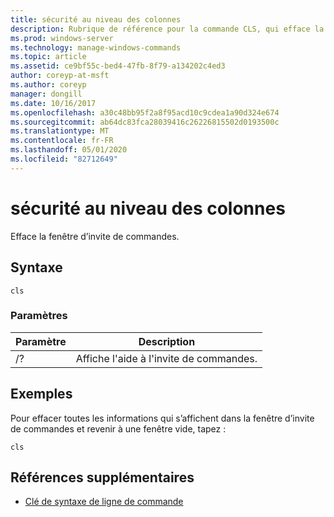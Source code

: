 ```yaml
---
title: sécurité au niveau des colonnes
description: Rubrique de référence pour la commande CLS, qui efface la fenêtre d’invite de commandes.
ms.prod: windows-server
ms.technology: manage-windows-commands
ms.topic: article
ms.assetid: ce9bf55c-bed4-47fb-8f79-a134202c4ed3
author: coreyp-at-msft
ms.author: coreyp
manager: dongill
ms.date: 10/16/2017
ms.openlocfilehash: a30c48bb95f2a8f95acd10c9cdea1a90d324e674
ms.sourcegitcommit: ab64dc83fca28039416c26226815502d0193500c
ms.translationtype: MT
ms.contentlocale: fr-FR
ms.lasthandoff: 05/01/2020
ms.locfileid: "82712649"
---
```

# <a name="cls"></a>sécurité au niveau des colonnes

Efface la fenêtre d’invite de commandes.

## <a name="syntax"></a>Syntaxe

```
cls
```

### <a name="parameters"></a>Paramètres

| Paramètre | Description |
| --------- | ----------- |
| /? | Affiche l'aide à l'invite de commandes. |

## <a name="examples"></a>Exemples

Pour effacer toutes les informations qui s’affichent dans la fenêtre d’invite de commandes et revenir à une fenêtre vide, tapez :

```
cls
```

## <a name="additional-references"></a>Références supplémentaires

- [Clé de syntaxe de ligne de commande](command-line-syntax-key.md)